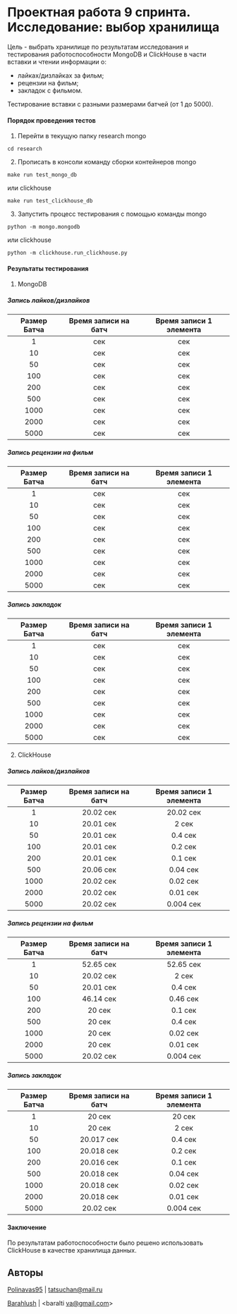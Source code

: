 # Проектная работа 9 спринта. Исследование: выбор хранилища

Цель - выбрать хранилище по результатам исследования 
и тестирования работоспособности MongoDB и ClickHouse
в части вставки и чтении информации о:
* лайках/дизлайках за фильм;
* рецензии на фильм;
* закладок с фильмом.

Тестирование вставки с разными размерами батчей (от 1 до 5000).

#### Порядок проведения тестов
1. Перейти в текущую папку research
mongo
```shell
cd research
```
2. Прописать в консоли команду сборки контейнеров
mongo
```shell
make run test_mongo_db
```
или clickhouse
```shell
make run test_clickhouse_db
```
3. Запустить процесс тестирования с помощью команды
mongo
```shell
python -m mongo.mongodb
```
или clickhouse
```shell
python -m clickhouse.run_clickhouse.py
```


#### Результаты тестирования
1. MongoDB
##### Запись лайков/дизлайков
| Размер Батча | Время записи на батч | Время записи 1 элемента |
|:------------:|:--------------------:|:-----------------------:|
|      1       |       сек       |           сек           |
|      10      |       сек       |           сек           |
|      50      |       сек       |           сек           |
|     100      |       сек       |           сек           |
|     200      |       сек       |           сек           |
|     500      |       сек       |           сек           |
|     1000     |       сек       |           сек           |
|     2000     |       сек       |           сек           |
|     5000     |       сек      |        сек        |

##### Запись рецензии на фильм
| Размер Батча | Время записи на батч | Время записи 1 элемента |
|:------------:|:--------------------:|:-----------------------:|
|      1       |         сек          |           сек           |
|      10      |         сек          |           сек           |
|      50      |         сек          |           сек           |
|     100      |         сек          |           сек           |
|     200      |         сек          |           сек           |
|     500      |         сек          |           сек           |
|     1000     |         сек          |           сек           |
|     2000     |         сек          |           сек           |
|     5000     |         сек          |            сек          |

##### Запись закладок
| Размер Батча | Время записи на батч | Время записи 1 элемента |
|:------------:|:--------------------:|:-----------------------:|
|      1       |       сек       |           сек           |
|      10      |       сек       |           сек           |
|      50      |       сек       |           сек           |
|     100      |       сек       |           сек           |
|     200      |       сек       |           сек           |
|     500      |       сек       |           сек           |
|     1000     |       сек       |           сек           |
|     2000     |       сек      |           сек           |
|     5000     |       сек      |           сек           |


2. ClickHouse
##### Запись лайков/дизлайков
| Размер Батча | Время записи на батч | Время записи 1 элемента |
|:------------:|:--------------------:|:-----------------------:|
|      1       |      20.02 сек       |        20.02 сек        |
|      10      |      20.01 сек       |          2 сек          |
|      50      |      20.01 сек       |         0.4 сек         |
|     100      |      20.01 сек       |         0.2 сек         |
|     200      |      20.01 сек       |         0.1 сек         |
|     500      |      20.06 сек       |        0.04 сек         |
|     1000     |      20.02 сек       |        0.02 сек         |
|     2000     |      20.02 сек       |        0.01 сек         |
|     5000     |      20.02 сек       |        0.004 сек        |

##### Запись рецензии на фильм
| Размер Батча | Время записи на батч | Время записи 1 элемента |
|:------------:|:--------------------:|:-----------------------:|
|      1       |      52.65 сек       |        52.65 сек        |
|      10      |      20.02 сек       |          2 сек          |
|      50      |      20.01 сек       |         0.4 сек         |
|     100      |      46.14 сек       |        0.46 сек         |
|     200      |        20 сек        |         0.1 сек         |
|     500      |        20 сек        |         0.4 сек         |
|     1000     |        20 сек        |        0.02 сек         |
|     2000     |        20 сек        |        0.01 сек         |
|     5000     |      20.02 сек       |        0.004 сек        |

##### Запись закладок
| Размер Батча | Время записи на батч | Время записи 1 элемента |
|:------------:|:--------------------:|:-----------------------:|
|      1       |        20 сек        |         20 сек          |
|      10      |        20 сек        |          2 сек          |
|      50      |      20.017 сек      |         0.4 сек         |
|     100      |      20.018 сек      |         0.2 сек         |
|     200      |      20.016 сек      |         0.1 сек         |
|     500      |      20.018 сек      |        0.04 сек         |
|     1000     |      20.018 сек      |        0.02 сек         |
|     2000     |      20.018 сек      |        0.01 сек         |
|     5000     |      20.02 сек       |        0.004 сек        |

#### Заключение
По результатам работоспособности было решено использовать ClickHouse в качестве хранилища данных.


## Авторы
[Polinavas95](https://github.com/Polinavas95) | <tatsuchan@mail.ru>

[Barahlush](https://github.com/Barahlush) | <baralti va@gmail.com>

